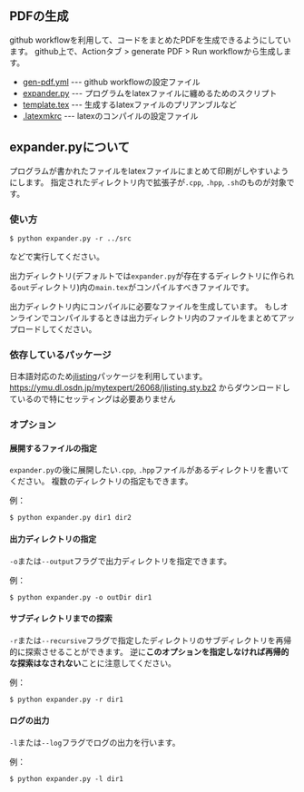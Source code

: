 ## PDFの生成

github workflowを利用して、コードをまとめたPDFを生成できるようにしています。
github上で、Actionタブ > generate PDF > Run workflowから生成します。

- [gen-pdf.yml](../.github/workflows/gen-pdf.yml) --- github workflowの設定ファイル
- [expander.py](expander.py) --- プログラムをlatexファイルに纏めるためのスクリプト
- [template.tex](template.tex) --- 生成するlatexファイルのプリアンブルなど
- [.latexmkrc](.latexmkrc) --- latexのコンパイルの設定ファイル

## expander.pyについて

プログラムが書かれたファイルをlatexファイルにまとめて印刷がしやすいようにします。
指定されたディレクトリ内で拡張子が`.cpp`, `.hpp`, `.sh`のものが対象です。

### 使い方
```
$ python expander.py -r ../src
```
などで実行してください。

出力ディレクトリ(デフォルトでは`expander.py`が存在するディレクトリに作られる`out`ディレクトリ)内の`main.tex`がコンパイルすべきファイルです。

出力ディレクトリ内にコンパイルに必要なファイルを生成しています。
もしオンラインでコンパイルするときは出力ディレクトリ内のファイルをまとめてアップロードしてください。

### 依存しているパッケージ
日本語対応のため[jlisting](https://ja.osdn.net/projects/mytexpert/downloads/26068/jlisting.sty.bz2)パッケージを利用しています。
https://ymu.dl.osdn.jp/mytexpert/26068/jlisting.sty.bz2 からダウンロードしているので特にセッティングは必要ありません

### オプション

#### 展開するファイルの指定
`expander.py`の後に展開したい`.cpp`, `.hpp`ファイルがあるディレクトリを書いてください。
複数のディレクトリの指定もできます。

例：
```
$ python expander.py dir1 dir2
```

#### 出力ディレクトリの指定
`-o`または`--output`フラグで出力ディレクトリを指定できます。

例：
```
$ python expander.py -o outDir dir1
```

#### サブディレクトリまでの探索

`-r`または`--recursive`フラグで指定したディレクトリのサブディレクトリを再帰的に探索させることができます。
逆に**このオプションを指定しなければ再帰的な探索はなされない**ことに注意してください。

例：
```
$ python expander.py -r dir1
```

#### ログの出力
`-l`または`--log`フラグでログの出力を行います。

例：
```
$ python expander.py -l dir1
```
